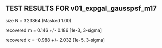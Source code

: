 TEST RESULTS FOR v01_expgal_gausspsf_m17
---------------------------------
size      N = 323864 (Masked 1.00)

recovered m = 0.146 +/- 0.186 [1e-3, 3-sigma]

recovered c = -0.988 +/- 2.032 [1e-5, 3-sigma]

